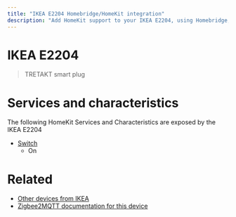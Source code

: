 ```yaml
---
title: "IKEA E2204 Homebridge/HomeKit integration"
description: "Add HomeKit support to your IKEA E2204, using Homebridge, Zigbee2MQTT and homebridge-z2m."
---
```

<!---
This file has been GENERATED using src/docgen/docgen.ts
DO NOT EDIT THIS FILE MANUALLY!
-->
# IKEA E2204
> TRETAKT smart plug


# Services and characteristics
The following HomeKit Services and Characteristics are exposed by
the IKEA E2204

* [Switch](../../switch.md)
  * On


# Related
* [Other devices from IKEA](../index.md#ikea)
* [Zigbee2MQTT documentation for this device](https://www.zigbee2mqtt.io/devices/E2204.html)